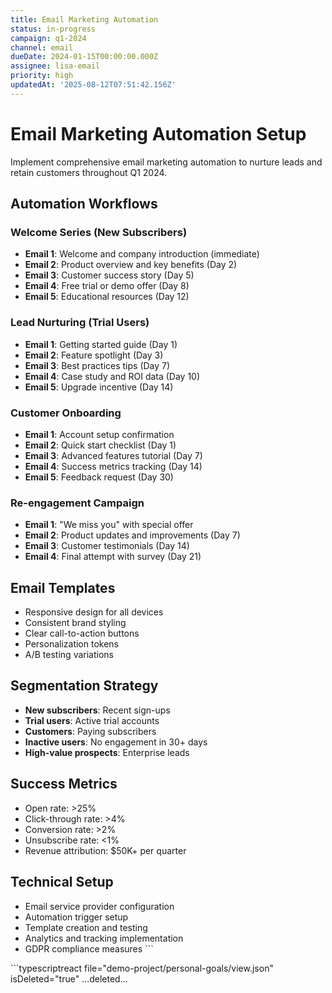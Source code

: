 ```yaml
---
title: Email Marketing Automation
status: in-progress
campaign: q1-2024
channel: email
dueDate: 2024-01-15T00:00:00.000Z
assignee: lisa-email
priority: high
updatedAt: '2025-08-12T07:51:42.156Z'
---
```


# Email Marketing Automation Setup

Implement comprehensive email marketing automation to nurture leads and retain customers throughout Q1 2024.

## Automation Workflows

### Welcome Series (New Subscribers)
- **Email 1**: Welcome and company introduction (immediate)
- **Email 2**: Product overview and key benefits (Day 2)
- **Email 3**: Customer success story (Day 5)
- **Email 4**: Free trial or demo offer (Day 8)
- **Email 5**: Educational resources (Day 12)

### Lead Nurturing (Trial Users)
- **Email 1**: Getting started guide (Day 1)
- **Email 2**: Feature spotlight (Day 3)
- **Email 3**: Best practices tips (Day 7)
- **Email 4**: Case study and ROI data (Day 10)
- **Email 5**: Upgrade incentive (Day 14)

### Customer Onboarding
- **Email 1**: Account setup confirmation
- **Email 2**: Quick start checklist (Day 1)
- **Email 3**: Advanced features tutorial (Day 7)
- **Email 4**: Success metrics tracking (Day 14)
- **Email 5**: Feedback request (Day 30)

### Re-engagement Campaign
- **Email 1**: "We miss you" with special offer
- **Email 2**: Product updates and improvements (Day 7)
- **Email 3**: Customer testimonials (Day 14)
- **Email 4**: Final attempt with survey (Day 21)

## Email Templates
- Responsive design for all devices
- Consistent brand styling
- Clear call-to-action buttons
- Personalization tokens
- A/B testing variations

## Segmentation Strategy
- **New subscribers**: Recent sign-ups
- **Trial users**: Active trial accounts
- **Customers**: Paying subscribers
- **Inactive users**: No engagement in 30+ days
- **High-value prospects**: Enterprise leads

## Success Metrics
- Open rate: >25%
- Click-through rate: >4%
- Conversion rate: >2%
- Unsubscribe rate: <1%
- Revenue attribution: $50K+ per quarter

## Technical Setup
- Email service provider configuration
- Automation trigger setup
- Template creation and testing
- Analytics and tracking implementation
- GDPR compliance measures
\`\`\`

\`\`\`typescriptreact file="demo-project/personal-goals/view.json" isDeleted="true"
...deleted...

